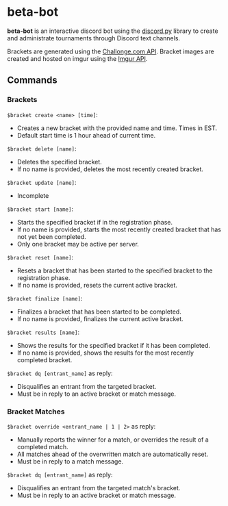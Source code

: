 # **beta-bot**
**beta-bot** is an interactive discord bot using the [discord.py](https://discordpy.readthedocs.io/en/stable/) library to create and administrate tournaments through Discord text channels.

Brackets are generated using the [Challonge.com API](https://api.challonge.com/v1). Bracket images are created and hosted on imgur using the [Imgur API](https://apidocs.imgur.com/).

## Commands
### Brackets
`$bracket create <name> [time]`:
- Creates a new bracket with the provided name and time. Times in EST.
- Default start time is 1 hour ahead of current time. 

`$bracket delete [name]`:
- Deletes the specified bracket. 
- If no name is provided, deletes the most recently created bracket.

`$bracket update [name]`:
- Incomplete

`$bracket start [name]`:
- Starts the specified bracket if in the registration phase. 
- If no name is provided, starts the most recently created bracket that has not yet been completed.
- Only one bracket may be active per server.

`$bracket reset [name]`:
- Resets a bracket that has been started to the specified bracket to the registration phase. 
- If no name is provided, resets the current active bracket.

`$bracket finalize [name]`:
- Finalizes a bracket that has been started to be completed. 
- If no name is provided, finalizes the current active bracket.

`$bracket results [name]`:
- Shows the results for the specified bracket if it has been completed. 
- If no name is provided, shows the results for the most recently completed bracket.

`$bracket dq [entrant_name]` as reply:
- Disqualifies an entrant from the targeted bracket.
- Must be in reply to an active bracket or match message.

### Bracket Matches
`$bracket override <entrant_name | 1 | 2>` as reply:
- Manually reports the winner for a match, or overrides the result of a completed match.
- All matches ahead of the overwritten match are automatically reset.
- Must be in reply to a match message.

`$bracket dq [entrant_name]` as reply:
- Disqualifies an entrant from the targeted match's bracket.
- Must be in reply to an active bracket or match message.